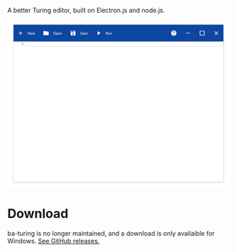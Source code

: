 A better Turing editor, built on Electron.js and node.js.

![Screenshot of ba-turing](screenshot.jpg)

# Download

ba-turing is no longer maintained, and a download is only availaible for Windows. [See GitHub releases.](https://github.com/balaji-venkatesh/ba-turing/releases/tag/v1.0.0)
